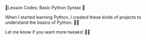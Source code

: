 📌Lesson Codes: Basic Python Syntax 🐍

When I started learning Python, I created these kinds of projects to understand the basics of Python. 🚀💡

Let me know if you want more tweaks! 🎨🔥

